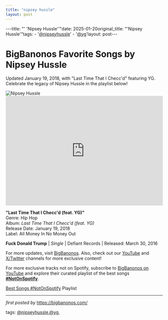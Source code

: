 ```yaml
---
title: "nipsey hussle"
layout: post
---
```

---title: "' 'Nipsey Hussle''"date: 2025-01-20original_title: "'Nipsey Hussle'"tags:  - '[@nipseyhussle](/tags/nipseyhussle/)'  - '[@yg](/tags/yg/)'layout: post---<!-- Title of the Post --><h1 >BigBanonos Favorite Songs by Nipsey Hussle</h1> <!-- Introductory Text --><p >Updated January 19, 2018, with "Last Time That I Checc'd" featuring YG. Celebrate the legacy of Nipsey Hussle in the playlist below!</p> <!-- Featured Image --><div > <img src="https://www.billboard.com/wp-content/uploads/media/nipsey-hussle-press-photo-2018-cr-Norberto-Garcia-billboard-1548.jpg" alt="Nipsey Hussle" /></div> <!-- Spotify Embed --><div > <iframe src="https://open.spotify.com/embed/playlist/3xkvDLsqxqgzRRGJVDKCE3?utm_source=generator" width="100%" height="352" frameBorder="0" allowfullscreen="" allow="autoplay; clipboard-write; encrypted-media; fullscreen; picture-in-picture" loading="lazy"></iframe></div> <!-- Song Information --><div> <p><strong>"Last Time That I Checc'd (feat. YG)"</strong><br> Genre: Hip Hop<br> Album: <em>Last Time That I Checc'd (feat. YG)</em><br> Release Date: January 19, 2018<br> Label: All Money In No Money Out</p> <p><strong>Fuck Donald Trump</strong> | <em>Single</em> | Defiant Records | Released: March 30, 2016</p></div> <!-- Footer Links --><div > <p>For more updates, visit <a href="https://bigbanonos.com/" target="_blank">BigBanonos</a>. Also, check out our <a href="https://www.youtube.com/[@BigBanonos](/tags/BigBanonos/)" target="_blank">YouTube</a> and <a href="https://x.com/bigbanonos" target="_blank">X/Twitter</a> channels for more exclusive content!</p></div><!--Subscribe and Playlist Links--><div>    <p>For more exclusive tracks not on Spotify, subscribe to <a href="https://www.youtube.com/[@BigBanonos](/tags/BigBanonos/)" target="_blank">BigBanonos on YouTube</a> and explore their curated playlist of the best songs <strong>[#NotOnSpotify](/tags/NotOnSpotify/)</strong>.</p>    <p><a href="https://www.youtube.com/playlist?list=PLtuNtuTatqI0kFahUCbtbfenC_ET5O_tr" target="_blank">Best Songs [#NotOnSpotify](/tags/NotOnSpotify/) Playlist<br /></a></p></div><hr /><p><em>first posted by</em> <a href="https://bigbanonos.com/" rel="noopener" target="_new">https://bigbanonos.com/</a></p><p>tags: [@nipseyhussle](/tags/nipseyhussle/),[@yg](/tags/yg/),</p>